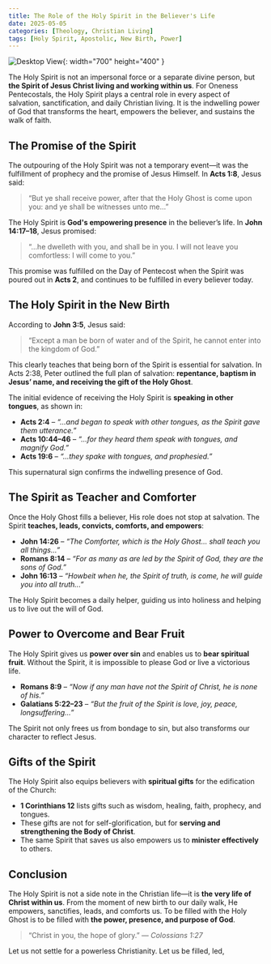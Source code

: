 ```yaml
---
title: The Role of the Holy Spirit in the Believer's Life
date: 2025-05-05
categories: [Theology, Christian Living]
tags: [Holy Spirit, Apostolic, New Birth, Power]
---
```


![Desktop View](https://scontent.fmnl25-4.fna.fbcdn.net/v/t39.30808-6/489877858_1082394397257991_5048972485609006127_n.jpg?_nc_cat=100&ccb=1-7&_nc_sid=127cfc&_nc_eui2=AeHOHkecDvTqyZs9TCmF9O1C6EcqpdeRf0ToRyql15F_RAzGiZAmwJoXEk7a_FX2dimkiAM121OwgR9UuR7jFB43&_nc_ohc=rbCQJEoSn1sQ7kNvwENFxZO&_nc_oc=Adk7vkuoWwlClF0OfmQOZmvmIAbNqL7u-OsvQRGcRhtBMzL7-yJBPjVv-PCjZ9BIgGxl3EP-n4SsfbWnopjRpQnT&_nc_zt=23&_nc_ht=scontent.fmnl25-4.fna&_nc_gid=wQV7bxbjji7hWERuho_U0A&oh=00_AfJhVGJb9ZkxMC0GEguuqcsEgjCWOAeI-jDufzoNzp1d1g&oe=682000E2){: width="700" height="400" }

The Holy Spirit is not an impersonal force or a separate divine person, but **the Spirit of Jesus Christ living and working within us**. For Oneness Pentecostals, the Holy Spirit plays a central role in every aspect of salvation, sanctification, and daily Christian living. It is the indwelling power of God that transforms the heart, empowers the believer, and sustains the walk of faith.

## The Promise of the Spirit

The outpouring of the Holy Spirit was not a temporary event—it was the fulfillment of prophecy and the promise of Jesus Himself. In **Acts 1:8**, Jesus said:

> “But ye shall receive power, after that the Holy Ghost is come upon you: and ye shall be witnesses unto me…”

The Holy Spirit is **God's empowering presence** in the believer’s life. In **John 14:17–18**, Jesus promised:

> “...he dwelleth with you, and shall be in you. I will not leave you comfortless: I will come to you.”

This promise was fulfilled on the Day of Pentecost when the Spirit was poured out in **Acts 2**, and continues to be fulfilled in every believer today.

## The Holy Spirit in the New Birth

According to **John 3:5**, Jesus said:

> “Except a man be born of water and of the Spirit, he cannot enter into the kingdom of God.”

This clearly teaches that being born of the Spirit is essential for salvation. In Acts 2:38, Peter outlined the full plan of salvation: **repentance, baptism in Jesus’ name, and receiving the gift of the Holy Ghost**.

The initial evidence of receiving the Holy Spirit is **speaking in other tongues**, as shown in:

- **Acts 2:4** – _“...and began to speak with other tongues, as the Spirit gave them utterance.”_
- **Acts 10:44–46** – _“...for they heard them speak with tongues, and magnify God.”_
- **Acts 19:6** – _“...they spake with tongues, and prophesied.”_

This supernatural sign confirms the indwelling presence of God.

## The Spirit as Teacher and Comforter

Once the Holy Ghost fills a believer, His role does not stop at salvation. The Spirit **teaches, leads, convicts, comforts, and empowers**:

- **John 14:26** – _“The Comforter, which is the Holy Ghost... shall teach you all things...”_
- **Romans 8:14** – _“For as many as are led by the Spirit of God, they are the sons of God.”_
- **John 16:13** – _“Howbeit when he, the Spirit of truth, is come, he will guide you into all truth...”_

The Holy Spirit becomes a daily helper, guiding us into holiness and helping us to live out the will of God.

## Power to Overcome and Bear Fruit

The Holy Spirit gives us **power over sin** and enables us to **bear spiritual fruit**. Without the Spirit, it is impossible to please God or live a victorious life.

- **Romans 8:9** – _“Now if any man have not the Spirit of Christ, he is none of his.”_
- **Galatians 5:22–23** – _“But the fruit of the Spirit is love, joy, peace, longsuffering…”_

The Spirit not only frees us from bondage to sin, but also transforms our character to reflect Jesus.

## Gifts of the Spirit

The Holy Spirit also equips believers with **spiritual gifts** for the edification of the Church:

- **1 Corinthians 12** lists gifts such as wisdom, healing, faith, prophecy, and tongues.
- These gifts are not for self-glorification, but for **serving and strengthening the Body of Christ**.
- The same Spirit that saves us also empowers us to **minister effectively** to others.

## Conclusion

The Holy Spirit is not a side note in the Christian life—it is **the very life of Christ within us**. From the moment of new birth to our daily walk, He empowers, sanctifies, leads, and comforts us. To be filled with the Holy Ghost is to be filled with **the power, presence, and purpose of God**.

> “Christ in you, the hope of glory.” — _Colossians 1:27_

Let us not settle for a powerless Christianity. Let us be filled, led,
